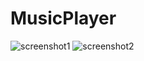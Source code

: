 # MusicPlayer

![screenshot1](https://user-images.githubusercontent.com/31211985/42893931-3af0dcbe-8ad3-11e8-8cea-1f54580cd0b7.jpeg)
![screenshot2](https://user-images.githubusercontent.com/31211985/42894009-64f29840-8ad3-11e8-971f-9c03b4240875.jpeg)
